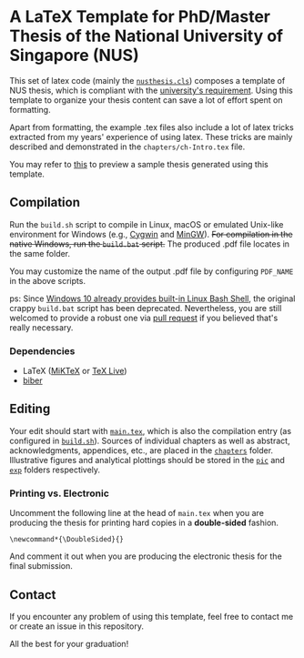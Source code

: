 # A LaTeX Template for PhD/Master Thesis of the National University of Singapore (NUS) #

This set of latex code (mainly the [`nusthesis.cls`](nusthesis.cls)) composes a template of NUS thesis, which is compliant with the [university's requirement](https://www.dropbox.com/s/eljoe8jkf3rrt6z/General-Guidelines-and-Instructions-on-Format-of-Research-Thesis-and-Electronic-Submission-Dec-2018.pdf?dl=0 "General Guidelines and Instructions on Format of Research Thesis and Electronic Submission").
Using this template to organize your thesis content can save a lot of effort spent on formatting. 

Apart from formatting, the example .tex files also include a lot of latex tricks extracted from my years' experience of using latex.
These tricks are mainly described and demonstrated in the `chapters/ch-Intro.tex` file. 

You may refer to [this](https://www.dropbox.com/s/rar6yxn9u6n19dp/ChickenR.pdf?dl=0) to preview a sample thesis generated using this template.

## Compilation ##

Run the `build.sh` script to compile in Linux, macOS or emulated Unix-like environment for Windows (e.g., [Cygwin](https://www.cygwin.com/) and [MinGW](http://www.mingw.org/ "Minimalist GNU for Windows")). ~~For compilation in the native Windows, run the `build.bat` script.~~ The produced .pdf file locates in the same folder. 

You may customize the name of the output .pdf file by configuring `PDF_NAME` in the above scripts. 

ps: Since [Windows 10 already provides built-in Linux Bash Shell](https://www.howtogeek.com/249966/how-to-install-and-use-the-linux-bash-shell-on-windows-10/), the original crappy `build.bat` script has been deprecated. Nevertheless, you are still welcomed to provide a robust one via [pull request](https://github.com/streamjoin/nusthesis/pulls) if you believed that's really necessary.

### Dependencies ###

- LaTeX ([MiKTeX](https://miktex.org/) or [TeX Live](https://www.tug.org/texlive/))
- [biber](http://biblatex-biber.sourceforge.net/ "Biber: A BibTeX replacement for users of BibLaTeX")

## Editing ##

Your edit should start with [`main.tex`](main.tex), which is also the compilation entry (as configured in [`build.sh`](build.sh)). Sources of individual chapters as well as abstract, acknowledgments, appendices, etc., are placed in the [`chapters`](chapters/) folder. Illustrative figures and analytical plottings should be stored in the [`pic`](pic/) and [`exp`](exp/) folders respectively. 

### Printing vs. Electronic ###

Uncomment the following line at the head of `main.tex` when you are producing the thesis for printing hard copies in a **double-sided** fashion. 

    \newcommand*{\DoubleSided}{}

And comment it out when you are producing the electronic thesis for the final submission. 

## Contact ##

If you encounter any problem of using this template, feel free to contact me or create an issue in this repository. 

All the best for your graduation!

